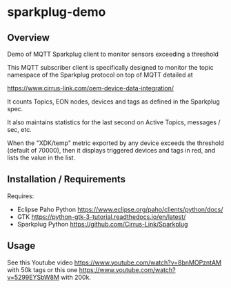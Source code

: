 # sparkplug-demo

## Overview

Demo of MQTT Sparkplug client to monitor sensors exceeding a threshold 

This MQTT subscriber client is specifically designed to monitor the topic
namespace of the Sparkplug protocol on top of MQTT detailed at

https://www.cirrus-link.com/oem-device-data-integration/

It counts Topics, EON nodes, devices and tags as defined in the Sparkplug
spec.

It also maintains statistics for the last second on Active Topics, messages / sec,
etc.

When the "XDK/temp" metric exported by any device exceeds the threshold (default
of 70000), then it displays triggered devices and tags in red, and lists the value
in the list.

## Installation / Requirements

Requires:

- Eclipse Paho Python https://www.eclipse.org/paho/clients/python/docs/
- GTK https://python-gtk-3-tutorial.readthedocs.io/en/latest/
- Sparkplug Python https://github.com/Cirrus-Link/Sparkplug

## Usage

See this Youtube video https://www.youtube.com/watch?v=8bnMOPzntAM with 50k tags
or this one https://www.youtube.com/watch?v=5299EYSbW8M with 200k.

